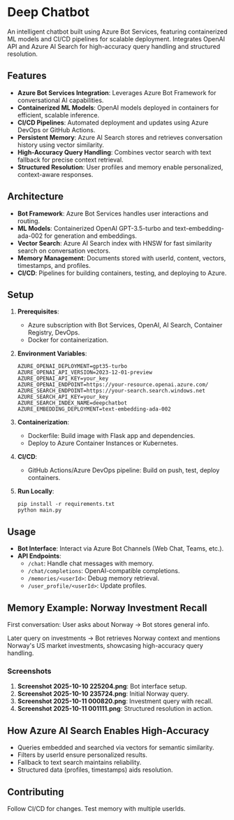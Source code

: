 # Deep Chatbot

An intelligent chatbot built using Azure Bot Services, featuring containerized ML models and CI/CD pipelines for scalable deployment. Integrates OpenAI API and Azure AI Search for high-accuracy query handling and structured resolution.

## Features

- **Azure Bot Services Integration**: Leverages Azure Bot Framework for conversational AI capabilities.
- **Containerized ML Models**: OpenAI models deployed in containers for efficient, scalable inference.
- **CI/CD Pipelines**: Automated deployment and updates using Azure DevOps or GitHub Actions.
- **Persistent Memory**: Azure AI Search stores and retrieves conversation history using vector similarity.
- **High-Accuracy Query Handling**: Combines vector search with text fallback for precise context retrieval.
- **Structured Resolution**: User profiles and memory enable personalized, context-aware responses.

## Architecture

- **Bot Framework**: Azure Bot Services handles user interactions and routing.
- **ML Models**: Containerized OpenAI GPT-3.5-turbo and text-embedding-ada-002 for generation and embeddings.
- **Vector Search**: Azure AI Search index with HNSW for fast similarity search on conversation vectors.
- **Memory Management**: Documents stored with userId, content, vectors, timestamps, and profiles.
- **CI/CD**: Pipelines for building containers, testing, and deploying to Azure.

## Setup

1. **Prerequisites**:
   - Azure subscription with Bot Services, OpenAI, AI Search, Container Registry, DevOps.
   - Docker for containerization.

2. **Environment Variables**:
   ```
   AZURE_OPENAI_DEPLOYMENT=gpt35-turbo
   AZURE_OPENAI_API_VERSION=2023-12-01-preview
   AZURE_OPENAI_API_KEY=your_key
   AZURE_OPENAI_ENDPOINT=https://your-resource.openai.azure.com/
   AZURE_SEARCH_ENDPOINT=https://your-search.search.windows.net
   AZURE_SEARCH_API_KEY=your_key
   AZURE_SEARCH_INDEX_NAME=deepchatbot
   AZURE_EMBEDDING_DEPLOYMENT=text-embedding-ada-002
   ```

3. **Containerization**:
   - Dockerfile: Build image with Flask app and dependencies.
   - Deploy to Azure Container Instances or Kubernetes.

4. **CI/CD**:
   - GitHub Actions/Azure DevOps pipeline: Build on push, test, deploy containers.

5. **Run Locally**:
   ```
   pip install -r requirements.txt
   python main.py
   ```

## Usage

- **Bot Interface**: Interact via Azure Bot Channels (Web Chat, Teams, etc.).
- **API Endpoints**:
  - `/chat`: Handle chat messages with memory.
  - `/chat/completions`: OpenAI-compatible completions.
  - `/memories/<userId>`: Debug memory retrieval.
  - `/user_profile/<userId>`: Update profiles.

## Memory Example: Norway Investment Recall

First conversation: User asks about Norway → Bot stores general info.

Later query on investments → Bot retrieves Norway context and mentions Norway's US market investments, showcasing high-accuracy query handling.

### Screenshots

1. **Screenshot 2025-10-10 225204.png**: Bot interface setup.
2. **Screenshot 2025-10-10 235724.png**: Initial Norway query.
3. **Screenshot 2025-10-11 000820.png**: Investment query with recall.
4. **Screenshot 2025-10-11 001111.png**: Structured resolution in action.

## How Azure AI Search Enables High-Accuracy

- Queries embedded and searched via vectors for semantic similarity.
- Filters by userId ensure personalized results.
- Fallback to text search maintains reliability.
- Structured data (profiles, timestamps) aids resolution.

## Contributing

Follow CI/CD for changes. Test memory with multiple userIds.
